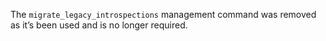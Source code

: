 The `migrate_legacy_introspections` management command was removed as it’s been used and is no longer required.
